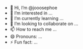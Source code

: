 - 👋 Hi, I’m @jooosephoe
- 👀 I’m interested in ...
- 🌱 I’m currently learning ...
- 💞️ I’m looking to collaborate on ...
- 📫 How to reach me ...
- 😄 Pronouns: ...
- ⚡ Fun fact: ...

<!---
jooosephoe/jooosephoe is a ✨ special ✨ repository because its `README.md` (this file) appears on your GitHub profile.
You can click the Preview link to take a look at your changes.
--->
